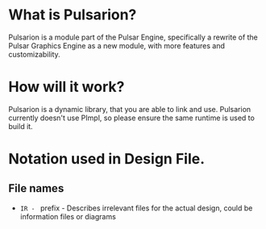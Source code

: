# What is Pulsarion?

Pulsarion is a module part of the Pulsar Engine, specifically a rewrite of the Pulsar Graphics Engine as a new module, with more features and customizability.

# How will it work?
Pulsarion is a dynamic library, that you are able to link and use. Pulsarion currently doesn't use PImpl, so please ensure the same runtime is used to build it.

# Notation used in Design File.
## File names

- `IR - ` prefix - Describes irrelevant files for the actual design, could be information files or diagrams